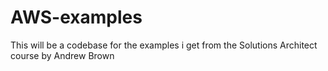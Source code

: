 # AWS-examples
This will be a codebase for the examples i get from the Solutions Architect course by Andrew Brown
